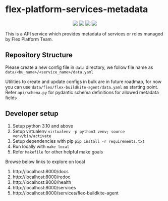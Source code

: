 
# flex-platform-services-metadata
<p align="center">
<img src="https://badge.buildkite.com/91fd09cef739378d54cd62ed4ec8cff35065805fa8459d7a10.svg">
<img src="https://img.shields.io/badge/python-v3.10-green">
<img src="https://img.shields.io/badge/code%20style-black-green.svg">
<img src="https://img.shields.io/badge/yaml%20config-yamllint-green">
</p>

This is a API service which provides metadata of services or roles managed by Flex Platform Team.

## Repository Structure

Please create a new config file in `data` directory, 
we follow file name as `data/<bu_name>/<service_name>/data.yaml`

Utilities to create and update configs in bulk are in future roadmap, for now you can use `data/flex/flex-buildkite-agent/data.yaml` as starting point.
Refer `api/schema.py` for pydantic schema definitions for allowed metadata fields

## Developer setup

1. Setup python 3.10 and above
2. Setup virtualenv `virtualenv -p python3 venv; source venv/bin/activate`
3. Setup dependencies with pip `pip install -r requirements.txt`
4. Run locally with `make local`
5. Refer `Makefile` for other helpful make goals

Browse below links to explore on local
1. http://localhost:8000/docs
2. http://localhost:8000/redoc
3. http://localhost:8000/health
4. http://localhost:8000/services
5. http://localhost:8000/services/flex-buildkite-agent
